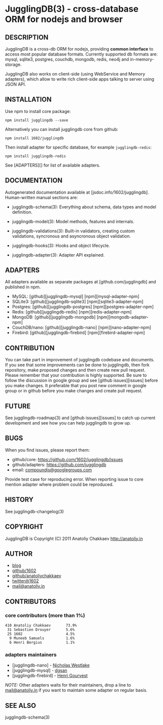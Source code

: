 JugglingDB(3) - cross-database ORM for nodejs and browser
=========================================================

## DESCRIPTION

JugglingDB is a cross-db ORM for nodejs, providing **common interface** to access
most popular database formats.  Currently supported db formats are: mysql, sqlite3,
postgres, couchdb, mongodb, redis, neo4j and in-memory-storage.

JugglingDB also works on client-side (using WebService and Memory adapters),
which allow to write rich client-side apps talking to server using JSON API.


## INSTALLATION

Use npm to install core package:

    npm install jugglingdb --save

Alternatively you can install jugglingdb core from github:

    npm install 1602/jugglingdb

Then install adapter for specific database, for example `jugglingdb-redis`:

    npm install jugglingdb-redis

See [ADAPTERS][] for list of available adapters.

## DOCUMENTATION

Autogenerated documentation available at [jsdoc.info/1602/jugglingdb].
Human-written manual sections are:

* jugglingdb-schema(3):
  Everything about schema, data types and model definition.

* jugglingdb-model(3):
  Model methods, features and internals.

* jugglingdb-validations(3):
  Built-in validators, creating custom validations, syncronous and asyncronous
  object validation.

* jugglingdb-hooks(3):
  Hooks and object lifecycle.

* jugglingdb-adapter(3):
  Adapter API explained.

## ADAPTERS

All adapters available as separate packages at
[github.com/jugglingdb] and published in npm.

* MySQL:    [github][jugglingdb-mysql]     [npm][mysql-adapter-npm]
* SQLite3:  [github][jugglingdb-sqlite3]   [npm][sqlite3-adapter-npm]
* Postgres: [github][jugglingdb-postgres]  [npm][postgres-adapter-npm]
* Redis:    [github][jugglingdb-redis]     [npm][redis-adapter-npm]
* MongoDB:  [github][jugglingdb-mongodb]   [npm][mongodb-adapter-npm]
* CouchDB/nano: [github][jugglingdb-nano]  [npm][nano-adapter-npm]
* Firebird: [github][jugglingdb-firebird]  [npm][firebird-adapter-npm]

## CONTRIBUTION

You can take part in improvement of jugglingdb codebase and documents. If you see that some improvements can be done to jugglingdb, then fork repository, make proposed changes and then create new pull request.
Please remember that your contribution is highly supported. Be sure to follow the discussion in google group and see [github issues][issues] before you make changes. It preferable that you post new comment in google group or in github before you make changes and create pull request.

## FUTURE

See jugglingdb-roadmap(3) and [github issues][issues] to catch up current
development and see how you can help jugglingdb to grow up.

## BUGS

When you find issues, please report them:

* github/core:
  <https://github.com/1602/jugglingdb/issues>
* github/adapters:
  <https://github.com/jugglingdb>
* email:
  <compoundjs@googlegroups.com>

Provide test case for reproducing error. When reporting issue to core mention
adapter where problem could be reproduced.

## HISTORY

See jugglingdb-changelog(3)

## COPYRIGHT

JugglingDB is Copyright (C) 2011 Anatoliy Chakkaev http://anatoliy.in

## AUTHOR

* [blog](http://anatoliy.in/)
* [github/1602](https://github.com/1602/)
* [github/anatoliychakkaev](https://github.com/anatoliychakkaev/)
* [twitter@1602](http://twitter.com/1602)
* <mail@anatoliy.in>

## CONTRIBUTORS

### core contributors (more than 1%)
    410	Anatoliy Chakkaev       73.9%
     31	Sebastien Drouyer       5.6%
     25	1602                    4.5%
      9	Muneeb Samuels          1.6%
      6	Henri Bergius           1.1%

### adapters maintainers

* [jugglingdb-nano] - [Nicholas Westlake](https://github.com/nrw)
* [jugglingdb-mysql] - [dgsan](https://github.com/dgsan)
* [jugglingdb-firebird] - [Henri Gourvest](https://github.com/hgourvest)

*NOTE:* Other adapters waits for their maintainers, drop a line to
<mail@anatoliy.in> if you want to maintain some adapter on regular basis.

## SEE ALSO

jugglingdb-schema(3)
